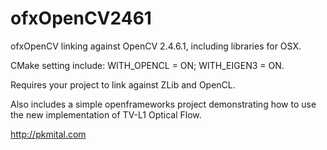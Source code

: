 ofxOpenCV2461
=============

ofxOpenCV linking against OpenCV 2.4.6.1, including libraries for OSX.  

CMake setting include: WITH_OPENCL = ON; WITH_EIGEN3 = ON.

Requires your project to link against ZLib and OpenCL.

Also includes a simple openframeworks project demonstrating how to use the new implementation of TV-L1 Optical Flow.

http://pkmital.com
